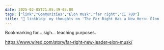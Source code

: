 ```yaml
---
date: 2025-02-05T21:05:49-05:00
tags: ["link","Communities","Elon Musk","far right","CI 780"]
title: "🔗 linkblog: my thoughts on 'The Far Right Has a New Hero: Elon Musk'"
---
```

Bookmarking for... sigh... teaching purposes.

https://www.wired.com/story/far-right-new-leader-elon-musk/